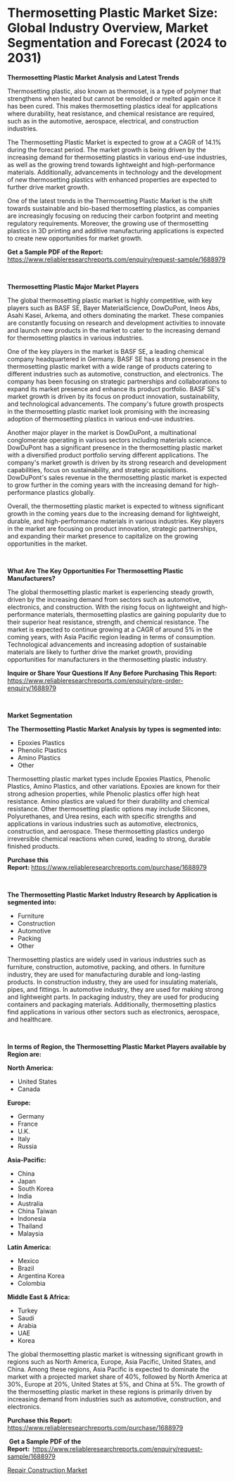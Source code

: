 <p><h1>Thermosetting Plastic Market Size: Global Industry Overview, Market Segmentation and Forecast (2024 to 2031)</h1></p><p><strong>Thermosetting Plastic Market Analysis and Latest Trends</strong></p>
<p><p>Thermosetting plastic, also known as thermoset, is a type of polymer that strengthens when heated but cannot be remolded or melted again once it has been cured. This makes thermosetting plastics ideal for applications where durability, heat resistance, and chemical resistance are required, such as in the automotive, aerospace, electrical, and construction industries.</p><p>The Thermosetting Plastic Market is expected to grow at a CAGR of 14.1% during the forecast period. The market growth is being driven by the increasing demand for thermosetting plastics in various end-use industries, as well as the growing trend towards lightweight and high-performance materials. Additionally, advancements in technology and the development of new thermosetting plastics with enhanced properties are expected to further drive market growth.</p><p>One of the latest trends in the Thermosetting Plastic Market is the shift towards sustainable and bio-based thermosetting plastics, as companies are increasingly focusing on reducing their carbon footprint and meeting regulatory requirements. Moreover, the growing use of thermosetting plastics in 3D printing and additive manufacturing applications is expected to create new opportunities for market growth.</p></p>
<p><strong>Get a Sample PDF of the Report:&nbsp;</strong> <a href="https://www.reliableresearchreports.com/enquiry/request-sample/1688979">https://www.reliableresearchreports.com/enquiry/request-sample/1688979</a></p>
<p>&nbsp;</p>
<p><strong>Thermosetting Plastic Major Market Players</strong></p>
<p><p>The global thermosetting plastic market is highly competitive, with key players such as BASF SE, Bayer MaterialScience, DowDuPont, Ineos Abs, Asahi Kasei, Arkema, and others dominating the market. These companies are constantly focusing on research and development activities to innovate and launch new products in the market to cater to the increasing demand for thermosetting plastics in various industries.</p><p>One of the key players in the market is BASF SE, a leading chemical company headquartered in Germany. BASF SE has a strong presence in the thermosetting plastic market with a wide range of products catering to different industries such as automotive, construction, and electronics. The company has been focusing on strategic partnerships and collaborations to expand its market presence and enhance its product portfolio. BASF SE's market growth is driven by its focus on product innovation, sustainability, and technological advancements. The company's future growth prospects in the thermosetting plastic market look promising with the increasing adoption of thermosetting plastics in various end-use industries.</p><p>Another major player in the market is DowDuPont, a multinational conglomerate operating in various sectors including materials science. DowDuPont has a significant presence in the thermosetting plastic market with a diversified product portfolio serving different applications. The company's market growth is driven by its strong research and development capabilities, focus on sustainability, and strategic acquisitions. DowDuPont's sales revenue in the thermosetting plastic market is expected to grow further in the coming years with the increasing demand for high-performance plastics globally.</p><p>Overall, the thermosetting plastic market is expected to witness significant growth in the coming years due to the increasing demand for lightweight, durable, and high-performance materials in various industries. Key players in the market are focusing on product innovation, strategic partnerships, and expanding their market presence to capitalize on the growing opportunities in the market.</p></p>
<p>&nbsp;</p>
<p><strong>What Are The Key Opportunities For Thermosetting Plastic Manufacturers?</strong></p>
<p><p>The global thermosetting plastic market is experiencing steady growth, driven by the increasing demand from sectors such as automotive, electronics, and construction. With the rising focus on lightweight and high-performance materials, thermosetting plastics are gaining popularity due to their superior heat resistance, strength, and chemical resistance. The market is expected to continue growing at a CAGR of around 5% in the coming years, with Asia Pacific region leading in terms of consumption. Technological advancements and increasing adoption of sustainable materials are likely to further drive the market growth, providing opportunities for manufacturers in the thermosetting plastic industry.</p></p>
<p><strong>Inquire or Share Your Questions If Any Before Purchasing This Report:</strong> <a href="https://www.reliableresearchreports.com/enquiry/pre-order-enquiry/1688979">https://www.reliableresearchreports.com/enquiry/pre-order-enquiry/1688979</a></p>
<p>&nbsp;</p>
<p><strong>Market Segmentation</strong></p>
<p><strong>The Thermosetting Plastic Market Analysis by types is segmented into:</strong></p>
<p><ul><li>Epoxies Plastics</li><li>Phenolic Plastics</li><li>Amino Plastics</li><li>Other</li></ul></p>
<p><p>Thermosetting plastic market types include Epoxies Plastics, Phenolic Plastics, Amino Plastics, and other variations. Epoxies are known for their strong adhesion properties, while Phenolic plastics offer high heat resistance. Amino plastics are valued for their durability and chemical resistance. Other thermosetting plastic options may include Silicones, Polyurethanes, and Urea resins, each with specific strengths and applications in various industries such as automotive, electronics, construction, and aerospace. These thermosetting plastics undergo irreversible chemical reactions when cured, leading to strong, durable finished products.</p></p>
<p><strong>Purchase this Report:&nbsp;</strong><a href="https://www.reliableresearchreports.com/purchase/1688979">https://www.reliableresearchreports.com/purchase/1688979</a></p>
<p>&nbsp;</p>
<p><strong>The Thermosetting Plastic Market Industry Research by Application is segmented into:</strong></p>
<p><ul><li>Furniture</li><li>Construction</li><li>Automotive</li><li>Packing</li><li>Other</li></ul></p>
<p><p>Thermosetting plastics are widely used in various industries such as furniture, construction, automotive, packing, and others. In furniture industry, they are used for manufacturing durable and long-lasting products. In construction industry, they are used for insulating materials, pipes, and fittings. In automotive industry, they are used for making strong and lightweight parts. In packaging industry, they are used for producing containers and packaging materials. Additionally, thermosetting plastics find applications in various other sectors such as electronics, aerospace, and healthcare.</p></p>
<p>&nbsp;</p>
<p><strong>In terms of Region, the Thermosetting Plastic Market Players available by Region are:</strong></p>
<p>
    <p> <strong> North America: </strong>
        <ul>
            <li>United States</li>
            <li>Canada</li>
        </ul>
        </p> 
    <p> <strong> Europe: </strong>
        <ul>
            <li>Germany</li>
            <li>France</li>
            <li>U.K.</li>
            <li>Italy</li>
            <li>Russia</li>
        </ul>
        </p> 
    <p> <strong> Asia-Pacific: </strong>
        <ul>
            <li>China</li>
            <li>Japan</li>
            <li>South Korea</li>
            <li>India</li>
            <li>Australia</li>
            <li>China Taiwan</li>
            <li>Indonesia</li>
            <li>Thailand</li>
            <li>Malaysia</li>
        </ul>
        </p> 
    <p> <strong> Latin America: </strong>
        <ul>
            <li>Mexico</li>
            <li>Brazil</li>
            <li>Argentina Korea</li>
            <li>Colombia</li>
        </ul>
        </p> 
    <p> <strong> Middle East & Africa: </strong>
        <ul>
            <li>Turkey</li>
            <li>Saudi</li>
            <li>Arabia</li>
            <li>UAE</li>
            <li>Korea</li>
        </ul>
    </p>
    </p>
<p><p>The global thermosetting plastic market is witnessing significant growth in regions such as North America, Europe, Asia Pacific, United States, and China. Among these regions, Asia Pacific is expected to dominate the market with a projected market share of 40%, followed by North America at 30%, Europe at 20%, United States at 5%, and China at 5%. The growth of the thermosetting plastic market in these regions is primarily driven by increasing demand from industries such as automotive, construction, and electronics.</p></p>
<p><strong>Purchase this Report: </strong><a href="https://www.reliableresearchreports.com/purchase/1688979">https://www.reliableresearchreports.com/purchase/1688979</a></p>
<p>&nbsp;<strong>Get a Sample PDF of the Report:&nbsp;&nbsp;</strong><a href="https://www.reliableresearchreports.com/enquiry/request-sample/1688979">https://www.reliableresearchreports.com/enquiry/request-sample/1688979</a></p>
<p><strong></strong></p>
<p><p><a href="https://github.com/danielneavesallisons03mba/Market-Research-Report-List-1/blob/main/repair-construction-market.md">Repair Construction Market</a></p></p>